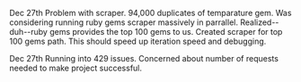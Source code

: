 Dec 27th
Problem with scraper. 94,000 duplicates of temparature gem. Was considering running ruby gems scraper massively in parrallel. Realized--duh--ruby gems provides the top 100 gems to us. Created scraper for top 100 gems path. This should speed up iteration speed and debugging. 

Dec 27th
Running into 429 issues. Concerned about number of requests needed to make project successful.